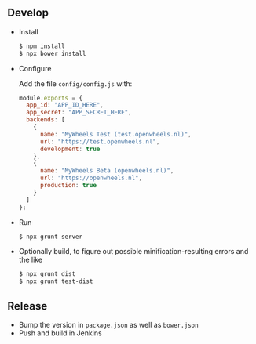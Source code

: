 
## Develop

- Install

  ```bash
  $ npm install
  $ npx bower install
  ```

- Configure

  Add the file `config/config.js` with:

  ```js
  module.exports = {
    app_id: "APP_ID_HERE",
    app_secret: "APP_SECRET_HERE",
    backends: [
      {
        name: "MyWheels Test (test.openwheels.nl)",
        url: "https://test.openwheels.nl",
        development: true
      },
      {
        name: "MyWheels Beta (openwheels.nl)",
        url: "https://openwheels.nl",
        production: true
      }
    ]
  };
  ```

- Run

  ```bash
  $ npx grunt server
  ```

- Optionally build, to figure out possible minification-resulting errors and the like

  ```bash
  $ npx grunt dist
  $ npx grunt test-dist
  ```

## Release

- Bump the version in `package.json` as well as `bower.json`
- Push and build in Jenkins
